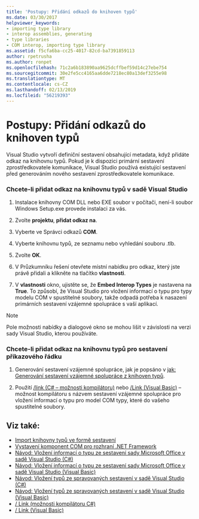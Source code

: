 ```yaml
---
title: 'Postupy: Přidání odkazů do knihoven typů'
ms.date: 03/30/2017
helpviewer_keywords:
- importing type library
- interop assemblies, generating
- type libraries
- COM interop, importing type library
ms.assetid: f5cfa6ba-cc25-4017-82cd-ba7391859113
author: rpetrusha
ms.author: ronpet
ms.openlocfilehash: 71c2a6b183890aa9625dcffbef59d14c27ebe754
ms.sourcegitcommit: 30e2fe5cc4165aa6dde7218ec80a13def3255e98
ms.translationtype: MT
ms.contentlocale: cs-CZ
ms.lasthandoff: 02/13/2019
ms.locfileid: "56219393"
---
```

# <a name="how-to-add-references-to-type-libraries"></a>Postupy: Přidání odkazů do knihoven typů
Visual Studio vytvoří definiční sestavení obsahující metadata, když přidáte odkaz na knihovnu typů. Pokud je k dispozici primární sestavení zprostředkovatele komunikace, Visual Studio používá existující sestavení před generováním nového sestavení zprostředkovatele komunikace.  
  
### <a name="to-add-a-reference-to-a-type-library-in-visual-studio"></a>Chcete-li přidat odkaz na knihovnu typů v sadě Visual Studio  
  
1.  Instalace knihovny COM DLL nebo EXE soubor v počítači, není-li soubor Windows Setup.exe provede instalaci za vás.  
  
2.  Zvolte **projektu**, **přidat odkaz na**.  
  
3.  Vyberte ve Správci odkazů **COM**.  
  
4.  Vyberte knihovnu typů, ze seznamu nebo vyhledání souboru .tlb.  
  
5.  Zvolte **OK**.  
  
6.  V Průzkumníku řešení otevřete místní nabídku pro odkaz, který jste právě přidali a klikněte na tlačítko **vlastnosti**.  
  
7.  V **vlastnosti** okno, ujistěte se, že **Embed Interop Types** je nastavena na **True**. To způsobí, že Visual Studio pro vložení informací o typu pro typy modelu COM v spustitelné soubory, takže odpadá potřeba k nasazení primárních sestavení vzájemné spolupráce s vaší aplikací.  
  
> [!NOTE]
>  Pole možnosti nabídky a dialogové okno se mohou lišit v závislosti na verzi sady Visual Studio, kterou používáte.  
  
### <a name="to-add-a-reference-to-a-type-library-for-command-line-compilation"></a>Chcete-li přidat odkaz na knihovnu typů pro sestavení příkazového řádku  
  
1.  Generování sestavení vzájemné spolupráce, jak je popsáno v [jak: Generování sestavení vzájemné spolupráce z knihoven typů](how-to-generate-interop-assemblies-from-type-libraries.md).  
  
2.  Použití [/link (C# – možnosti kompilátoru)](../../csharp/language-reference/compiler-options/link-compiler-option.md) nebo [/Link (Visual Basic)](../../visual-basic/reference/command-line-compiler/link.md) – možnost kompilátoru s názvem sestavení vzájemné spolupráce pro vložení informací o typu pro model COM typy, které do vašeho spustitelné soubory.  
  
## <a name="see-also"></a>Viz také:
- [Import knihovny typů ve formě sestavení](importing-a-type-library-as-an-assembly.md)
- [Vystavení komponent COM pro rozhraní .NET Framework](exposing-com-components.md)
- [Návod: Vložení informací o typu ze sestavení sady Microsoft Office v sadě Visual Studio (C#)](../../csharp/programming-guide/concepts/assemblies-gac/walkthrough-embedding-type-information-from-microsoft-office-assemblies.md)
- [Návod: Vložení informací o typu ze sestavení sady Microsoft Office v sadě Visual Studio (Visual Basic)](../../visual-basic/programming-guide/concepts/assemblies-gac/walkthrough-embedding-type-information-from-microsoft-office-assemblies-in-vs.md)
- [Návod: Vložení typů ze spravovaných sestavení v sadě Visual Studio (C#)](/docs/csharp/programming-guide/concepts/assemblies-gac/walkthrough-embedding-types-from-managed-assemblies-in-visual-studio.md) 
- [Návod: Vložení typů ze spravovaných sestavení v sadě Visual Studio (Visual Basic)](/docs/visual-basic/programming-guide/concepts/assemblies-gac/walkthrough-embedding-types-from-managed-assemblies-in-vs.md)
- [/ Link (možnosti kompilátoru C#)](../../csharp/language-reference/compiler-options/link-compiler-option.md)
- [/ Link (Visual Basic)](../../visual-basic/reference/command-line-compiler/link.md)
